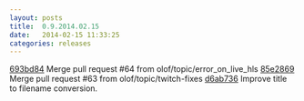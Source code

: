 ```yaml
---
layout: posts
title:  0.9.2014.02.15
date:   2014-02-15 11:33:25
categories: releases
---
```


[693bd84](https://github.com/spaam/svtplay-dl/commit/693bd84) Merge pull request #64 from olof/topic/error_on_live_hls
[85e2869](https://github.com/spaam/svtplay-dl/commit/85e2869) Merge pull request #63 from olof/topic/twitch-fixes
[d6ab736](https://github.com/spaam/svtplay-dl/commit/d6ab736) Improve title to filename conversion.
